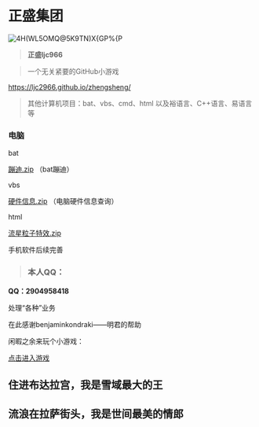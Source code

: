 #   正盛集团

![4H(WL5OMQ@5K9TN)X{GP%{P](https://user-images.githubusercontent.com/101500630/172044860-44adf1c1-c832-4522-b748-ffabfa0177aa.png)

> **正盛ljc966**




> 一个无关紧要的GitHub小游戏

https://ljc2966.github.io/zhengsheng/



> 其他计算机项目：bat、vbs、cmd、html 以及裕语言、C++语言、易语言等

###  电脑

 bat

[蹦迪.zip](https://github.com/ljc966/ZS/files/8839613/default.zip)
（bat蹦迪）

 vbs

[硬件信息.zip](https://github.com/ljc966/ZS/files/8839625/default.zip)
（电脑硬件信息查询）

 html

[流星粒子特效.zip](https://github.com/ljc966/ZS/files/8839629/default.zip)

 手机软件后续完善


> ###  本人QQ：

 **QQ：2904958418**

处理“各种”业务


在此感谢benjaminkondraki——明君的帮助

闲暇之余来玩个小游戏：

<a href="https://ljc966.github.io/bb/网页版贪吃蛇.html">点击进入游戏</a>


##  住进布达拉宫，我是雪域最大的王

##  流浪在拉萨街头，我是世间最美的情郎
